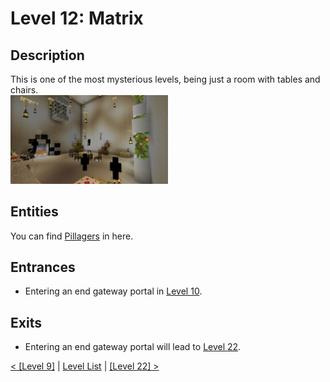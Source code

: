 # Level 12: Matrix

## Description
This is one of the most mysterious levels, being just a room with tables and chairs.<br/>
<img src="./img/Level_12.png" width="50%" />

## Entities
You can find <a href="../entities/Entity_0.md">Pillagers</a> in here.

## Entrances
* Entering an end gateway portal in <a href="./Level_10.md">Level 10</a>.

## Exits
* Entering an end gateway portal will lead to <a href="./Level_22.md">Level 22</a>.

<a href="./Level_9.md">< [Level 9]</a> | <a href="./Levels.md">Level List</a> | <a href="./Level_22.md">[Level 22] ></a>
